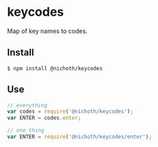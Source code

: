 # keycodes

Map of key names to codes.

## Install 

    $ npm install @nichoth/keycodes

## Use

```js
// everything
var codes = require('@nichoth/keycodes');
var ENTER = codes.enter;

// one thing
var ENTER = require('@nichoth/keycodes/enter');
```

